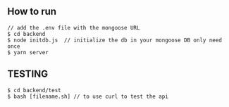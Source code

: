## How to run

```
// add the .env file with the mongoose URL
$ cd backend
$ node initdb.js  // initialize the db in your mongoose DB only need once
$ yarn server
```

## TESTING
```
$ cd backend/test
$ bash [filename.sh] // to use curl to test the api 
```

